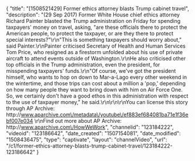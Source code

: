 {
    "title": "[1508521429] Former ethics attorney blasts Trump cabinet travel",
    "description": "(29 Sep 2017) Former White House chief ethics attorney Richard Painter blasted the Trump administration on Friday for spending taxpayers' money on travel, asking, \"are these officials there to protect the American people, to protect the taxpayer, or are they there to protect special interests?\"\r\n\"This is something taxpayers should worry about,\" said Painter.\r\nPainter criticised Secretary of Health and Human Services Tom Price, who resigned as a firestorm unfolded about his use of private aircraft to attend events outside of Washington.\r\nHe also criticised other top officials in the Trump administration, even the president, for misspending taxpayers' funds.\r\n\"Of course, we've got the president himself, who wants to hop on down to Mar-a-Lago every other weekend in the wintertime, and those trips can cost about a million a 'pop,' depending on how many people they want to bring down with him on Air Force One. So, we certainly don't have a good ethos in this administration with respect to the use of taxpayer money,\" he said.\r\n\r\n\r\nYou can license this story through AP Archive: http:\/\/www.aparchive.com\/metadata\/youtube\/ef883ef684081ba71e1f36ebf007e034 \r\nFind out more about AP Archive: http:\/\/www.aparchive.com\/HowWeWork",
    "channelid": "123184222",
    "videoid": "123186642",
    "date_created": "1507154081",
    "date_modified": "1508436475",
    "type": "captivate",
    "layout": "channelVideo",
    "url": "\/c1\/former-ethics-attorney-blasts-trump-cabinet-travel\/123184222-123186642"
}